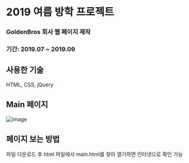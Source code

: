 # 2019 여름 방학 프로젝트
 ### GoldenBros 회사 웹 페이지 제작<br>
 ### 기간: 2019.07 ~ 2019.09
  
  
## 사용한 기술
 HTML, CSS, jQuery
 
 

## Main 페이지
![image](https://user-images.githubusercontent.com/51731217/87512255-a3552a00-c6b1-11ea-9a08-2c1afeceb681.png)


## 페이지 보는 방법
 파일 다운로드 후 html 파일에서 main.html를 찾아 열기하면 인터넷으로 확인 가능
